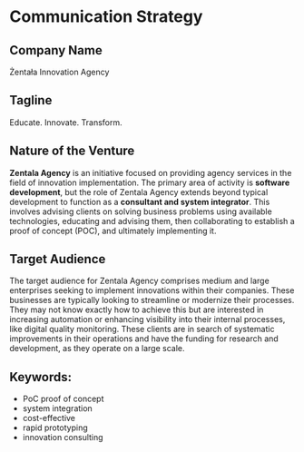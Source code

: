 # Communication Strategy

## Company Name

Żentała Innovation Agency

## Tagline

Educate. Innovate. Transform.

## Nature of the Venture

**Zentala Agency** is an initiative focused on providing agency services in the field of innovation implementation. The primary area of activity is **software development**, but the role of Zentala Agency extends beyond typical development to function as a **consultant and system integrator**. This involves advising clients on solving business problems using available technologies, educating and advising them, then collaborating to establish a proof of concept (POC), and ultimately implementing it.

## Target Audience

The target audience for Zentala Agency comprises medium and large enterprises seeking to implement innovations within their companies. These businesses are typically looking to streamline or modernize their processes. They may not know exactly how to achieve this but are interested in increasing automation or enhancing visibility into their internal processes, like digital quality monitoring. These clients are in search of systematic improvements in their operations and have the funding for research and development, as they operate on a large scale.

## Keywords:

- PoC proof of concept
- system integration
- cost-effective
- rapid prototyping
- innovation consulting
